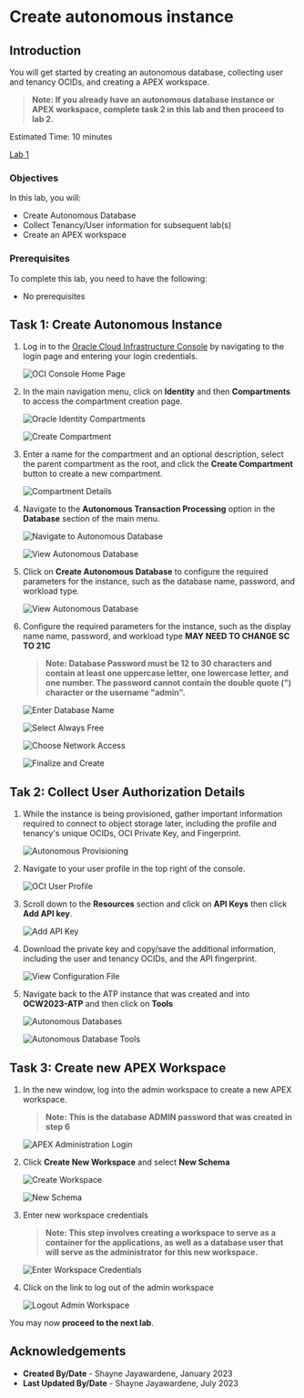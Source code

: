 # Create autonomous instance

## Introduction

You will get started by creating an autonomous database, collecting user and tenancy OCIDs, and creating a APEX workspace.

>**Note: If you already have an autonomous database instance or APEX workspace, complete task 2 in this lab and then proceed to lab 2.**

Estimated Time: 10 minutes

[Lab 1](videohub:1_oiov76r9)

### Objectives

In this lab, you will:

- Create Autonomous Database
- Collect Tenancy/User information for subsequent lab(s)
- Create an APEX workspace

### Prerequisites

To complete this lab, you need to have the following:

- No prerequisites

## Task 1: Create Autonomous Instance

1. Log in to the [Oracle Cloud Infrastructure Console](https://www.oracle.com/cloud/sign-in.html) by navigating to the login page and entering your login credentials.

    ![OCI Console Home Page](images/oci-home-page.png " ")

2. In the main navigation menu, click on **Identity** and then **Compartments** to access the compartment creation page.

    ![Oracle Identity Compartments](images/oci-identity.png " ")

    ![Create Compartment](images/oci-compartment.png " ")

3. Enter a name for the compartment and an optional description, select the parent compartment as the root, and click the **Create Compartment** button to create a new compartment.

    ![Compartment Details](images/create-new-compartment.png " ")

4. Navigate to the **Autonomous Transaction Processing** option in the **Database** section of the main menu.

    ![Navigate to Autonomous Database](images/nav-autonomous-db.png " ")

    ![View Autonomous Database](images/oci-autonomous-database.png " ")

5. Click on **Create Autonomous Database** to configure the required parameters for the instance, such as the database name, password, and workload type.

    ![View Autonomous Database](images/oci-autonomous-database-2.png " ")

6. Configure the required parameters for the instance, such as the display name name, password, and workload type **MAY NEED TO CHANGE SC TO 21C**

    >**Note: Database Password must be 12 to 30 characters and contain at least one uppercase letter, one lowercase letter, and one number. The password cannot contain the double quote (") character or the username "admin".**

    ![Enter Database Name](images/enter-db-name.png " ")

    ![Select Always Free](images/atp-always-free.png " ")

    ![Choose Network Access](images/atp-network-access.png " ")

    ![Finalize and Create](images/create-atp.png " ")

## Tak 2: Collect User Authorization Details

1. While the instance is being provisioned, gather important information required to connect to object storage later, including the profile and tenancy's unique OCIDs, OCI Private Key, and Fingerprint.

    ![Autonomous Provisioning](images/atp-provisioning.png " ")

2. Navigate to your user profile in the top right of the console.

    ![OCI User Profile](images/nav-user-profile.png " ")

3. Scroll down to the **Resources** section and click on **API Keys** then click **Add API key**.

    ![Add API Key](images/add-api-key.png " ")

4. Download the private key and copy/save the additional information, including the user and tenancy OCIDs, and the API fingerprint.

    ![View Configuration File](images/configuration-file.png " ")

5. Navigate back to the ATP instance that was created and into **OCW2023-ATP** and then click on **Tools**

    ![Autonomous Databases](images/autonomous-databases.png " ")

    ![Autonomous Database Tools](images/database-tools.png " ")

## Task 3: Create new APEX Workspace

1. In the new window, log into the admin workspace to create a new APEX workspace.

    >**Note: This is the database ADMIN password that was created in step 6**

    ![APEX Administration Login](images/admin-login.png " ")

2. Click **Create New Workspace** and select **New Schema**

    ![Create Workspace](images/new-schema-1.png " ")

    ![New Schema](images/new-schema-2.png " ")

3. Enter new workspace credentials

    >**Note: This step involves creating a workspace to serve as a container for the applications, as well as a database user that will serve as the administrator for this new workspace.**

    ![Enter Workspace Credentials](images/workspace-credentials.png " ")

4. Click on the link to log out of the admin workspace

    ![Logout Admin Workspace](images/logout-workspace.png " ")

You may now **proceed to the next lab**.

## Acknowledgements

- **Created By/Date** - Shayne Jayawardene, January 2023
- **Last Updated By/Date** - Shayne Jayawardene, July 2023
